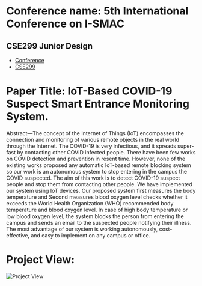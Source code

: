 # Conference name: 5th International Conference on I-SMAC 
## CSE299 Junior Design
+ [Conference](https://i-smac.org/ismac2021/index.html)
+ [CSE299](http://ece.northsouth.edu/courses/cse-299/)

# Paper Title: IoT-Based COVID-19 Suspect Smart Entrance Monitoring System.

Abstract—The concept of the Internet of Things (IoT) encompasses
the connection and monitoring of various remote objects in the real
world through the Internet. The COVID-19 is very infectious, and
it spreads super-fast by contacting other COVID infected people.
There have been few works on COVID detection and prevention
in resent time. However, none of the existing works proposed any
automatic IoT-based remote blocking system so our work is an
autonomous system to stop entering in the campus the COVID
suspected. The aim of this work is to detect COVID-19 suspect
people and stop them from contacting other people. We have
implemented our system using IoT devices. Our proposed system
first measures the body temperature and Second measures blood
oxygen level checks whether it exceeds the World Health
Organization (WHO) recommended body temperature and blood
oxygen level. In case of high body temperature or low blood oxygen
level, the system blocks the person from entering the campus and
sends an email to the suspected people notifying their illness. The
most advantage of our system is working autonomously, cost-
effective, and easy to implement on any campus or office.

# Project View:
![Project View](C:\Users\indra\OneDrive\Desktop)  

